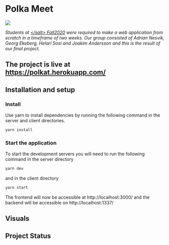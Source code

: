 # Polka Meet

[![](https://www.repostatus.org/badges/latest/wip.svg)](https://www.repostatus.org/#wip)

_Students at [\</salt> Fall2020](https://salt.study/) were required to make a web application from scratch in a timeframe of two weeks. Our group consisted of Adrian Nesvik, Georg Ekeberg, Helari Sosi and Joakim Andersson and this is the result of our final project._

## The project is live at https://polkat.herokuapp.com/


## Installation and setup

### Install

Use yarn to install dependencies by running the following command in the server and client directories.

```bash
yarn install
```

### Start the application

To start the development servers you will need to run the following command in the server directory

```bash
yarn dev
```

and in the client directory

```bash
yarn start
```

The frontend will now be accessible at http://localhost:3000/ and the backend will be accessible on http://localhost:1337/

## Visuals



## Project Status

